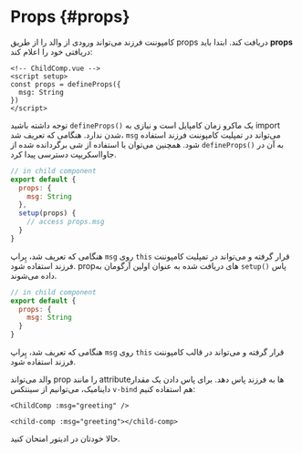 # Props {#props}

کامپوننت فرزند می‌تواند ورودی از والد را از طریق props دریافت کند. ابتدا باید **props** دریافتی خود را اعلام کند:

<div class="composition-api">
<div class="sfc">

```vue
<!-- ChildComp.vue -->
<script setup>
const props = defineProps({
  msg: String
})
</script>
```

توجه داشته باشید `defineProps()‎` یک ماکرو زمان کامپایل است و نیازی به import شدن ندارد. هنگامی که تعریف شد، `msg` می‌تواند در تمپلیت کامپوننت فرزند استفاده شود. همچنین می‌توان با استفاده از شی برگردانده شده از `defineProps()‎` به آن در جاوااسکریپت دسترسی پیدا کرد.

</div>

<div class="html">

```js
// in child component
export default {
  props: {
    msg: String
  },
  setup(props) {
    // access props.msg
  }
}
```

هنگامی که تعریف شد، پِراپ `msg` روی `this` قرار گرفته و می‌تواند در تمپلیت کامپوننت فرزند استفاده شود. propهای دریافت شده به عنوان اولین آرگومان به `setup()‎` پاس داده می‌شوند.

</div>

</div>

<div class="options-api">

```js
// in child component
export default {
  props: {
    msg: String
  }
}
```

هنگامی که تعریف شد، پِراپ `msg` روی `this` قرار گرفته و می‌تواند در قالب کامپوننت فرزند استفاده شود.

</div>

والد می‌تواند prop را مانند attributeها به فرزند پاس دهد. برای پاس دادن یک مقدار داینامیک، می‌توانیم از سینتکس `v-bind` هم استفاده کنیم:

<div class="sfc">

```vue-html
<ChildComp :msg="greeting" />
```

</div>
<div class="html">

```vue-html
<child-comp :msg="greeting"></child-comp>
```

</div>

حالا خودتان در ادیتور امتحان کنید.
